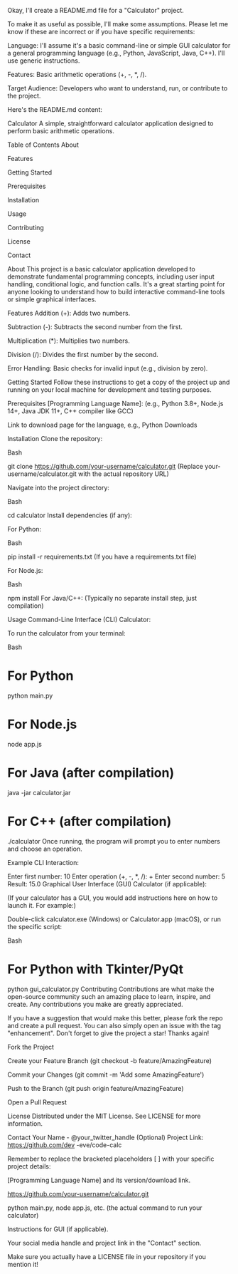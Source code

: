 Okay, I'll create a README.md file for a "Calculator" project.

To make it as useful as possible, I'll make some assumptions. Please let me know if these are incorrect or if you have specific requirements:

Language: I'll assume it's a basic command-line or simple GUI calculator for a general programming language (e.g., Python, JavaScript, Java, C++). I'll use generic instructions.

Features: Basic arithmetic operations (+, -, *, /).

Target Audience: Developers who want to understand, run, or contribute to the project.

Here's the README.md content:

Calculator
A simple, straightforward calculator application designed to perform basic arithmetic operations.

Table of Contents
About

Features

Getting Started

Prerequisites

Installation

Usage

Contributing

License

Contact

About
This project is a basic calculator application developed to demonstrate fundamental programming concepts, including user input handling, conditional logic, and function calls. It's a great starting point for anyone looking to understand how to build interactive command-line tools or simple graphical interfaces.

Features
Addition (+): Adds two numbers.

Subtraction (-): Subtracts the second number from the first.

Multiplication (*): Multiplies two numbers.

Division (/): Divides the first number by the second.

Error Handling: Basic checks for invalid input (e.g., division by zero).

Getting Started
Follow these instructions to get a copy of the project up and running on your local machine for development and testing purposes.

Prerequisites
[Programming Language Name]: (e.g., Python 3.8+, Node.js 14+, Java JDK 11+, C++ compiler like GCC)

Link to download page for the language, e.g., Python Downloads

Installation
Clone the repository:

Bash

git clone https://github.com/your-username/calculator.git
(Replace your-username/calculator.git with the actual repository URL)

Navigate into the project directory:

Bash

cd calculator
Install dependencies (if any):

For Python:

Bash

pip install -r requirements.txt
(If you have a requirements.txt file)

For Node.js:

Bash

npm install
For Java/C++: (Typically no separate install step, just compilation)

Usage
Command-Line Interface (CLI) Calculator:

To run the calculator from your terminal:

Bash

# For Python
python main.py

# For Node.js
node app.js

# For Java (after compilation)
java -jar calculator.jar

# For C++ (after compilation)
./calculator
Once running, the program will prompt you to enter numbers and choose an operation.

Example CLI Interaction:

Enter first number: 10
Enter operation (+, -, *, /): +
Enter second number: 5
Result: 15.0
Graphical User Interface (GUI) Calculator (if applicable):

(If your calculator has a GUI, you would add instructions here on how to launch it. For example:)

Double-click calculator.exe (Windows) or Calculator.app (macOS), or run the specific script:

Bash

# For Python with Tkinter/PyQt
python gui_calculator.py
Contributing
Contributions are what make the open-source community such an amazing place to learn, inspire, and create. Any contributions you make are greatly appreciated.

If you have a suggestion that would make this better, please fork the repo and create a pull request. You can also simply open an issue with the tag "enhancement".
Don't forget to give the project a star! Thanks again!

Fork the Project

Create your Feature Branch (git checkout -b feature/AmazingFeature)

Commit your Changes (git commit -m 'Add some AmazingFeature')

Push to the Branch (git push origin feature/AmazingFeature)

Open a Pull Request

License
Distributed under the MIT License. See LICENSE for more information.

Contact
Your Name - @your_twitter_handle (Optional)
Project Link: https://github.com/dev -eve/code-calc

Remember to replace the bracketed placeholders [ ] with your specific project details:

[Programming Language Name] and its version/download link.

https://github.com/your-username/calculator.git

python main.py, node app.js, etc. (the actual command to run your calculator)

Instructions for GUI (if applicable).

Your social media handle and project link in the "Contact" section.

Make sure you actually have a LICENSE file in your repository if you mention it!
